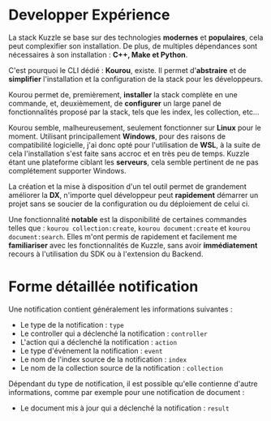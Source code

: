 # Developper Expérience

La stack Kuzzle se base sur des technologies  **modernes** et  **populaires**, cela peut complexifier son installation.
De plus, de multiples dépendances sont nécessaires à son installation :  **C++, Make et Python**.

C'est pourquoi le CLI dédié :  **Kourou**, existe. Il permet d'**abstraire** et de **simplifier** l'installation et la configuration de la stack pour les développeurs.

Kourou permet de, premièrement, **installer** la stack complète en une commande, et, deuxièmement, de **configurer** un large panel de fonctionnalités proposé par la stack, tels que les index, les collection, etc...

Kourou semble, malheureusement, seulement fonctionner sur **Linux** pour le moment. Utilisant principallement **Windows**, pour des raisons de compatibilité logicielle, j'ai donc opté pour l'utilisation de **WSL**, à la suite de cela l'installation s'est faite sans accroc et en très peu de temps. Kuzzle étant une plateforme ciblant les **serveurs**, cela semble pertinent de ne pas complétement supporter Windows.

La création et la mise à disposition d'un tel outil permet de grandement améliorer la **DX**, n'importe quel développeur peut **rapidement** démarrer un projet sans se soucier de la configuration ou du déploiement de celui ci.

Une fonctionnalité **notable** est la disponibilité de certaines commandes telles que : `kourou collection:create`, `kourou document:create` et `kourou document:search`. Elles m'ont permis de rapidement et facilement me **familiariser** avec les fonctionnalités de Kuzzle, sans avoir **immédiatement** recours à l'utilisation du SDK ou à l'extension du Backend.


# Forme détaillée notification

Une notification contient généralement les informations suivantes :

- Le type de la notification : `type`
- Le controller qui a déclenché la notification : `controller`
- L'action qui a déclenché la notification : `action`
- Le type d'événement la notification : `event`
- Le nom de l'index source de la notification : `index`
- Le nom de la collection source de la notification : `collection`

Dépendant du type de notification, il est possible qu'elle contienne d'autre informations, comme par exemple pour une notification de document :

- Le document mis à jour qui a déclenché la notification : `result`
